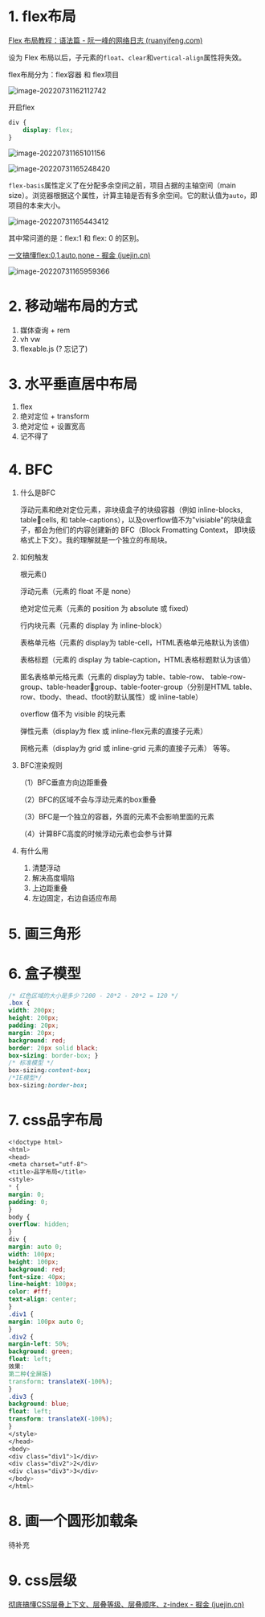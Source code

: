 # 1. flex布局

[Flex 布局教程：语法篇 - 阮一峰的网络日志 (ruanyifeng.com)](https://ruanyifeng.com/blog/2015/07/flex-grammar.html)

设为 Flex 布局以后，子元素的`float`、`clear`和`vertical-align`属性将失效。

flex布局分为：flex容器 和 flex项目

![image-20220731162112742](D:\秋招\共同复习\preForInterview\CSS.assets\image-20220731162112742.png)

开启flex

```css
div {
	display: flex;
}
```

![image-20220731165101156](D:\秋招\共同复习\preForInterview\CSS.assets\image-20220731165101156.png)

![image-20220731165248420](C:\Users\fujiaxu\AppData\Roaming\Typora\typora-user-images\image-20220731165248420.png)

`flex-basis`属性定义了在分配多余空间之前，项目占据的主轴空间（main size）。浏览器根据这个属性，计算主轴是否有多余空间。它的默认值为`auto`，即项目的本来大小。

![image-20220731165443412](D:\秋招\共同复习\preForInterview\CSS.assets\image-20220731165443412.png)

其中常问道的是：flex:1 和 flex: 0 的区别。

[一文搞懂flex:0,1,auto,none - 掘金 (juejin.cn)](https://juejin.cn/post/7061196914741477383)

![image-20220731165959366](D:\秋招\共同复习\preForInterview\CSS.assets\image-20220731165959366.png)

# 2. 移动端布局的方式

1. 媒体查询 + rem
2. vh vw
3. flexable.js (? 忘记了)

# 3. 水平垂直居中布局

1. flex
2. 绝对定位 + transform
3. 绝对定位 + 设置宽高
4. 记不得了

# 4. BFC

1. 什么是BFC

   浮动元素和绝对定位元素，非块级盒子的块级容器（例如 inline-blocks, tablecells, 和 table-captions），以及overflow值不为"visiable"的块级盒子，都会为他们的内容创建新的 BFC（Block Fromatting Context， 即块级格式上下文）。我的理解就是一个独立的布局块。

2. 如何触发

   根元素() 

   浮动元素（元素的 float 不是 none） 

   绝对定位元素（元素的 position 为 absolute 或 fixed） 

   行内块元素（元素的 display 为 inline-block） 

   表格单元格（元素的 display为 table-cell，HTML表格单元格默认为该值） 

   表格标题（元素的 display 为 table-caption，HTML表格标题默认为该值） 

   匿名表格单元格元素（元素的 display为 table、table-row、 table-row-group、table-headergroup、table-footer-group（分别是HTML table、row、tbody、thead、tfoot的默认属性）或 inline-table） 

   overflow 值不为 visible 的块元素 

   弹性元素（display为 flex 或 inline-flex元素的直接子元素） 

   网格元素（display为 grid 或 inline-grid 元素的直接子元素） 等等。

3. BFC渲染规则

   （1）BFC垂直方向边距重叠 

   （2）BFC的区域不会与浮动元素的box重叠 

   （3）BFC是一个独立的容器，外面的元素不会影响里面的元素 

   （4）计算BFC高度的时候浮动元素也会参与计算

4. 有什么用

   1. 清楚浮动
   2. 解决高度塌陷
   3. 上边距重叠
   4. 左边固定，右边自适应布局

# 5. 画三角形

# 6. 盒子模型

```css
/* 红色区域的大小是多少？200 - 20*2 - 20*2 = 120 */
.box {
width: 200px;
height: 200px;
padding: 20px;
margin: 20px;
background: red;
border: 20px solid black;
box-sizing: border-box; }
/* 标准模型 */
box-sizing:content-box;
/*IE模型*/
box-sizing:border-box;

```

# 7. css品字布局

```css
<!doctype html>
<html>
<head>
<meta charset="utf-8">
<title>品字布局</title>
<style>
* {
margin: 0;
padding: 0;
}
body {
overflow: hidden;
}
div {
margin: auto 0;
width: 100px;
height: 100px;
background: red;
font-size: 40px;
line-height: 100px;
color: #fff;
text-align: center;
}
.div1 {
margin: 100px auto 0;
}
.div2 {
margin-left: 50%;
background: green;
float: left;
效果:
第二种(全屏版)
transform: translateX(-100%);
}
.div3 {
background: blue;
float: left;
transform: translateX(-100%);
}
</style>
</head>
<body>
<div class="div1">1</div>
<div class="div2">2</div>
<div class="div3">3</div>
</body>
</html>
```

# 8. 画一个圆形加载条

待补充

# 9. css层级

[彻底搞懂CSS层叠上下文、层叠等级、层叠顺序、z-index - 掘金 (juejin.cn)](https://juejin.cn/post/6844903667175260174)





